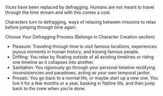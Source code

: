 Vices have been replaced by defragging. Humans are not meant to travel through the time stream and with this comes a cost. 

Characters turn to defragging, ways of relaxing between missions to relax before jumping through time again.

Choose Your Defragging Process (Belongs in Character Creation section)
- Pleasure: Traveling through time to visit famous locations, experiences joyous moments in human history, and kissing famous people.
- Drifting: You relax by floating outside of all existing timelines or riding one timeline as it collapses into another.
- Sanitation: You rigorously go through your personal timeline rectifying inconsistencies and paradoxes, acting as your own temporal janitor.
- Prosaic: You go back to a normal life, or maybe start up a new one. You live it for a few months or a year, basking in flatline life, and then jump back to the crew when you’re done.